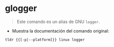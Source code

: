 # glogger

> Este comando es un alias de GNU `logger`.

- Muestra la documentación del comando original:

`tldr {{[-p|--platform]}} linux logger`
